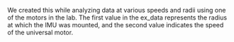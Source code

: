 We created this while analyzing data at various speeds and radii using one of the motors in the lab. The first value in the ex_data represents the radius at which the IMU was mounted, and the second value indicates the speed of the universal motor.
